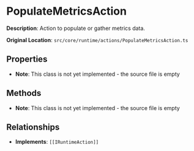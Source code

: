 # PopulateMetricsAction

**Description**: Action to populate or gather metrics data.

**Original Location**: `src/core/runtime/actions/PopulateMetricsAction.ts`

## Properties

*   **Note**: This class is not yet implemented - the source file is empty

## Methods

*   **Note**: This class is not yet implemented - the source file is empty

## Relationships
*   **Implements**: `[[IRuntimeAction]]`